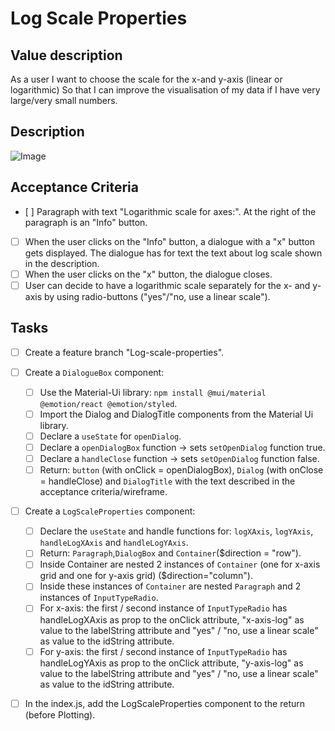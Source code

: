 # Log Scale Properties

## Value description

As a user
I want to choose the scale for the x-and y-axis (linear or logarithmic)
So that I can improve the visualisation of my data if I have very large/very small numbers.

## Description

![Image](https://github.com/catdieval/capstone-plotdata/assets/148444485/0b5e493f-6efa-4225-91da-52af7bc77910)

## Acceptance Criteria

- [ ] Paragraph with text "Logarithmic scale for axes:". At the right of the paragraph is an "Info" button.
- [ ] When the user clicks on the "Info" button, a dialogue with a "x" button gets displayed. The dialogue has for text the text about log scale shown in the description.
- [ ] When the user clicks on the "x" button, the dialogue closes.
- [ ] User can decide to have a logarithmic scale separately for the x- and y-axis by using radio-buttons ("yes"/"no, use a linear scale").

## Tasks

- [ ] Create a feature branch "Log-scale-properties".
- [ ] Create a `DialogueBox` component:

  - [ ] Use the Material-Ui library: `npm install @mui/material @emotion/react @emotion/styled`.
  - [ ] Import the Dialog and DialogTitle components from the Material Ui library.
  - [ ] Declare a `useState` for `openDialog`.
  - [ ] Declare a `openDialogBox` function -> sets `setOpenDialog` function true.
  - [ ] Declare a `handleClose` function -> sets `setOpenDialog` function false.
  - [ ] Return: `button` (with onClick = openDialogBox), `Dialog` (with onClose = handleClose) and `DialogTitle` with the text described in the acceptance criteria/wireframe.

- [ ] Create a `LogScaleProperties` component:

  - [ ] Declare the `useState` and handle functions for: `logXAxis`, `logYAxis`, `handleLogXAxis` and `handleLogYAxis`.
  - [ ] Return: `Paragraph`,`DialogBox` and `Container`($direction = "row").
  - [ ] Inside Container are nested 2 instances of `Container` (one for x-axis grid and one for y-axis grid) ($direction="column").
  - [ ] Inside these instances of `Container` are nested `Paragraph` and 2 instances of `InputTypeRadio`.
  - [ ] For x-axis: the first / second instance of `InputTypeRadio` has handleLogXAxis as prop to the onClick attribute, "x-axis-log" as value to the labelString attribute and "yes" / "no, use a linear scale" as value to the idString attribute.
  - [ ] For y-axis: the first / second instance of `InputTypeRadio` has handleLogYAxis as prop to the onClick attribute, "y-axis-log" as value to the labelString attribute and "yes" / "no, use a linear scale" as value to the idString attribute.

- [ ] In the index.js, add the LogScaleProperties component to the return (before Plotting).
